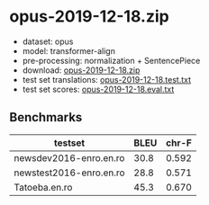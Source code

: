 # opus-2019-12-18.zip

* dataset: opus
* model: transformer-align
* pre-processing: normalization + SentencePiece
* download: [opus-2019-12-18.zip](https://object.pouta.csc.fi/OPUS-MT-models/en-ro/opus-2019-12-18.zip)
* test set translations: [opus-2019-12-18.test.txt](https://object.pouta.csc.fi/OPUS-MT-models/en-ro/opus-2019-12-18.test.txt)
* test set scores: [opus-2019-12-18.eval.txt](https://object.pouta.csc.fi/OPUS-MT-models/en-ro/opus-2019-12-18.eval.txt)

## Benchmarks

| testset               | BLEU  | chr-F |
|-----------------------|-------|-------|
| newsdev2016-enro.en.ro 	| 30.8 	| 0.592 |
| newstest2016-enro.en.ro 	| 28.8 	| 0.571 |
| Tatoeba.en.ro 	| 45.3 	| 0.670 |

